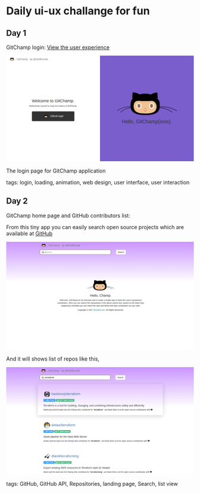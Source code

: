 [GitHub]: https://github.com
[gitchamp-login-page-image]: ./day-1/gitchamp-login-page.png
[gitchamp-login-page]: ./day-1/gitchamp-login-page.gif

[gitchamp-home]: ./day-2/gitchamp-home.png
[gitchamp-contributions]: ./day-2/gitchamp-contributions.png

# Daily ui-ux challange for fun

## Day 1

GitChamp login: [View the user experience][gitchamp-login-page]

![Gitchamp login page][gitchamp-login-page-image]

The login page for GitChamp application

tags: login, loading, animation, web design, user interface, user interaction

## Day 2

GitChamp home page and GitHub contributors list:

From this tiny app you can easily search open source projects which are available at [GitHub] 

![GitChamp home page][gitchamp-home]

And it will shows list of repos like this,

![GitChamp contributions list][gitchamp-contributions]

tags: GitHub, GitHub API, Repositories, landing page, Search, list view
